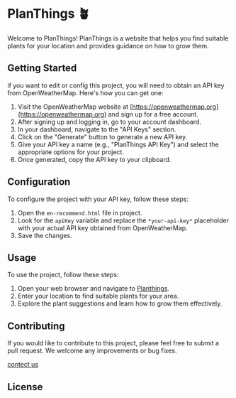 # PlanThings 🪴

Welcome to PlanThings! PlanThings is a website that helps you find suitable plants for your location and provides guidance on how to grow them. 

## Getting Started

if you want to edit or config this project, you will need to obtain an API key from OpenWeatherMap. Here's how you can get one:

1. Visit the OpenWeatherMap website at [https://openweathermap.org](https://openweathermap.org) and sign up for a free account.
2. After signing up and logging in, go to your account dashboard.
3. In your dashboard, navigate to the "API Keys" section.
4. Click on the "Generate" button to generate a new API key.
5. Give your API key a name (e.g., "PlanThings API Key") and select the appropriate options for your project.
6. Once generated, copy the API key to your clipboard.

## Configuration

To configure the project with your API key, follow these steps:

1. Open the `en-recommend.html` file in project.
2. Look for the `apiKey` variable and replace the `*your-api-key*` placeholder with your actual API key obtained from OpenWeatherMap.
3. Save the changes.

## Usage

To use the project, follow these steps:

1. Open your web browser and navigate to [Planthings](https://planthings-gardenhub.web.app/).
2. Enter your location to find suitable plants for your area.
3. Explore the plant suggestions and learn how to grow them effectively.

## Contributing

If you would like to contribute to this project, please feel free to submit a pull request. We welcome any improvements or bug fixes.

[contect us](mailto:)

## License
